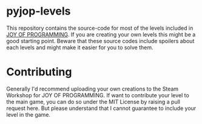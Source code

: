 # pyjop-levels
This repository contains the source-code for most of the levels included in [JOY OF PROGRAMMING](https://store.steampowered.com/app/2216770). If you are creating your own levels this might be a good starting point. Beware that these source codes include spoilers about each levels and might make it easier for you to solve them.

# Contributing

Generally I'd recommend uploading your own creations to the Steam Workshop for JOY OF PROGRAMMING. If want to contribute your level to the main game, you can do so under the MIT License by raising a pull request here. But please understand that I cannot guarantee to include your level in the game.
